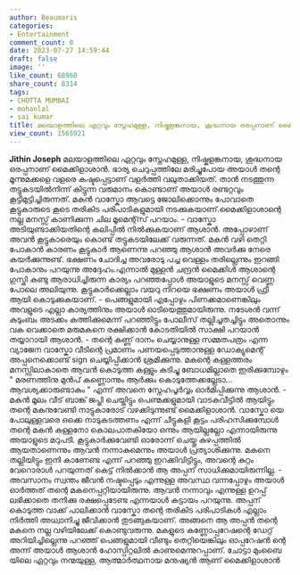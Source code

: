 ```yaml
---
author: Beaumaris
categories:
- Entertainment
comment_count: 0
date: 2023-07-27 14:59:44
draft: false
image: ''
like_count: 68960
share_count: 8314
tags:
- CHOTTA MUMBAI
- mohanlal
- sai kumar
title: മലയാളത്തിലെ ഏറ്റവും സ്നേഹമുള്ള, നിഷ്കളങ്കനായ, ശുദ്ധനായ ഒരപ്പനാണ് മൈക്കിളാശാൻ
view_count: 1565921
---
```


**Jithin Joseph** മലയാളത്തിലെ ഏറ്റവും സ്നേഹമുള്ള, നിഷ്കളങ്കനായ, ശുദ്ധനായ ഒരപ്പനാണ് മൈക്കിളാശാൻ. ഭാര്യ ചെറുപ്പത്തിലേ മരിച്ചുപോയ അയാൾ തന്റെ മൂന്നുമക്കളെ വളരെ കഷ്ടപ്പെട്ടാണ് വളർത്തി വലുതാക്കിയത്. താൻ നടത്തുന്ന തട്ടുകടയിൽനിന്ന് കിട്ടുന്ന വരുമാനം കൊണ്ടാണ് അയാൾ രണ്ടറ്റവും കൂട്ടിമുട്ടിച്ചിരുന്നത്. മകൻ വാസ്കോ ആവട്ടെ ജോലിക്കൊന്നും പോവാതെ കൂട്ടുകാരുടെ കൂടെ തരികിട പരിപാടികളുമായി നടക്കുകയാണ്.മൈക്കിളാശാന്റെ നല്ല മനസ്സ് കാണിക്കുന്ന ചില മൂമെന്റ്സ് പറയാം. [](https://cdn.boolokam.com/articles/2023/07/geehh.jpg)\- വാസ്കോ അടിയുണ്ടാക്കിയതിന്റെ കലിപ്പിൽ നിൽക്കുകയാണ് ആശാൻ. അപ്പോഴാണ് അവൻ കൂട്ടുകാരെയും കൊണ്ട് തട്ടുകടയിലേക്ക് വരുന്നത്. മകൻ വഴി തെറ്റി പോകാൻ കാരണം കൂട്ടുകാർ ആണെന്നു പറഞ്ഞു ആശാൻ അവർക്കു നേരെ കയർക്കുന്നുണ്ട്. ഭക്ഷണം ചോദിച്ച അവരോടു പച്ച വെള്ളം തരില്ലെന്നും ഇറങ്ങി പോകാനും പറയുന്നു അദ്ദേഹം.എന്നാൽ മുള്ളൻ ചന്ദ്രൻ മൈക്കിൾ ആശാന്റെ ഗുസ്തി കണ്ടു ആരാധിച്ചിരുന്ന കാര്യം പറഞ്ഞപ്പോൾ അയാളുടെ മനസ്സ് വെണ്ണ പോലെ അലിയുന്നു. കൂട്ടുകാർക്കെല്ലാം വയറു നിറയെ ഭക്ഷണം അയാൾ ഫ്രീ ആയി കൊടുക്കുകയാണ്. \- പെങ്ങളുമായി എപ്പോഴും പിണക്കമാണെങ്കിലും അവളുടെ എല്ലാ കാര്യത്തിനും അയാൾ ഓടിയെത്തുമായിരുന്നു. നടേശൻ വന്ന് കുടുംബം അടക്കം കത്തിക്കുമെന്ന് പറഞ്ഞിട്ടും പോലീസ് തല്ലിച്ചതച്ചിട്ടും അതൊന്നും വക വെക്കാതെ മരുമകനെ രക്ഷിക്കാൻ കോടതിയിൽ സാക്ഷി പറയാൻ തയ്യാറായി ആശാൻ. \- തന്റെ കണ്ണ് ദാനം ചെയ്യാനുള്ള സമ്മതപത്രം എന്ന വ്യാജേന വാസ്കോ വീടിന്റെ പ്രമാണം പണയപ്പെടുത്താനുള്ള ഡോക്യുമെന്റ് അപ്പനെക്കൊണ്ട് sign ചെയ്യിപ്പിക്കാൻ ശ്രമിക്കുന്നു. മകന്റെ കള്ളത്തരം മനസ്സിലാകാതെ ആവൻ കൊടുത്ത കള്ളും കുടിച്ചു ബോധമില്ലാതെ ഇരിക്കുമ്പോഴും " മരണത്തിനു മുൻപ് കണ്ണൊന്നും ആർക്കും കൊടുത്തേക്കല്ലേടാ... ആവശ്യക്കാരുണ്ടാകും " എന്ന് അവനെ സ്നേഹപൂർവ്വം ഓർമിപ്പിക്കുന്നു ആശാൻ. \- മകൻ മൂലം വീട് ബാങ്ക് ജപ്തി ചെയ്തിട്ടും പെണ്മക്കളുമായി വാടകവീട്ടിൽ ആയിട്ടും തന്റെ മകനുവേണ്ടി നാട്ടുകാരോട് വഴക്കിടുന്നുണ്ട് മൈക്കിളാശാൻ. വാസ്കോ യെ പോലുള്ളവരെ ഒക്കെ നാടുകടത്തണം എന്ന് ചീട്ടുകളി കൂട്ടം പരിഹസിക്കുമ്പോൾ തന്റെ മകൻ കള്ളനോ കൊലപാതകിയോ ഒന്നും ആയില്ലല്ലോ എന്നായിരുന്നു അയാളുടെ മറുപടി. കൂട്ടുകാർക്കുവേണ്ടി ഓരോന്ന് ചെയ്തു കുഴപ്പത്തിൽ ആയതാണെന്നും ആവൻ നന്നാകുമെന്നും അയാൾ പ്രത്യാശിക്കുന്നു. മകനെ തല്ലിയിട്ടും ഇനി കാണേണ്ട എന്ന് പറഞ്ഞു ഇറക്കിവിട്ടിട്ടും, അവന്റെ കുറ്റം വേറൊരാൾ പറയുന്നത് കെട്ട് നിൽക്കാൻ ആ അപ്പന് സാധിക്കുമായിരുന്നില്ല. \- അവസാനം സ്വന്തം ജീവൻ നഷ്ടപ്പെടും എന്നുള്ള അവസ്ഥ വന്നപ്പോഴും അയാൾ ഓർത്തത്‌ തന്റെ മകനെപ്പറ്റിയായിരുന്നു. ആവൻ നന്നാവും എന്നുള്ള ഉറപ്പ് ലഭിക്കാതെ തനിക്കു രക്ഷപ്പെടേണ്ട എന്നയാൾ കട്ടായം പറയുന്നു. അപ്പന് കൊടുത്ത വാക്ക് പാലിക്കാൻ വാസ്കോ തന്റെ തരികിട പരിപാടികൾ എല്ലാം നിർത്തി അധ്വാനിച്ചു ജീവിക്കാൻ തുടങ്ങുകയാണ്. അങ്ങനെ ആ അപ്പൻ തന്റെ മകനെ നല്ല വഴിയിലേക്ക് കൊണ്ടുവരുന്നു. മകളുടെ കണ്ണോപ്പറേഷന്റെ ഡേറ്റ് അറിയിച്ചില്ലെന്നു പറഞ്ഞ് പെങ്ങളുമായി വീണ്ടും തെറ്റിയെങ്കിലും ഓപ്പറേഷൻ ന്റെ അന്ന്‌ അയാൾ ആശാൻ ഹോസ്പിറ്റലിൽ കാണുമെന്നുറപ്പാണ്. ചോട്ടാ മുംബൈ യിലെ ഏറ്റവും നന്മയുള്ള, ആത്മാർത്ഥനായ മനുഷ്യൻ ആണ്‌ മൈക്കിളാശാൻ